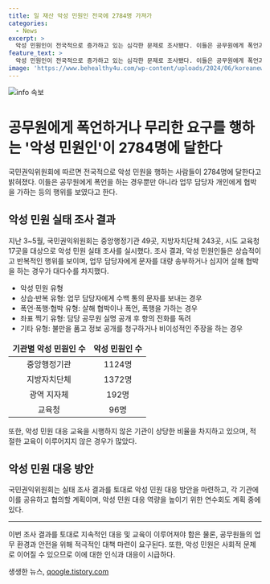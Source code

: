 ```yaml
---
title: 일 재산 악성 민원인 전국에 2784명 가져가
categories:
  - News
excerpt: >
  악성 민원인이 전국적으로 증가하고 있는 심각한 문제로 조사됐다. 이들은 공무원에게 폭언과 무리한 요구뿐만 아니라 살해협박 등 폭력적인 행위를 일삼고 있으며, 담당자 개인 정보를 공개하여 불필요한 항의전화를 유발하는 등 다양한 유형을 보였다. 국토부를 비롯한 중앙행정기관에서 악성 민원인이 가장 많았으며, 지방자치단체에서는 울산 동구가 52명으로 가장 높았다. 이에 따라 악성 민원 대응 교육 부족 문제와 적절한 대응 방안 모색이 필요하다. (단어수: 88)
feature_text: >
  악성 민원인이 전국적으로 증가하고 있는 심각한 문제로 조사됐다. 이들은 공무원에게 폭언과 무리한 요구뿐만 아니라 살해협박 등 폭력적인 행위를 일삼고 있으며, 담당자 개인 정보를 공개하여 불필요한 항의전화를 유발하는 등 다양한 유형을 보였다. 국토부를 비롯한 중앙행정기관에서 악성 민원인이 가장 많았으며, 지방자치단체에서는 울산 동구가 52명으로 가장 높았다. 이에 따라 악성 민원 대응 교육 부족 문제와 적절한 대응 방안 모색이 필요하다. (단어수: 88)
image: 'https://www.behealthy4u.com/wp-content/uploads/2024/06/koreanews.jpg'
---
```


<p><img src="https://www.behealthy4u.com/wp-content/uploads/2024/06/koreanews.jpg" alt="info 속보" /></p>

<h1 data-ke-size="size26">공무원에게 폭언하거나 무리한 요구를 행하는 '악성 민원인'이 2784명에 달한다</h1>

<p data-ke-size="size16">국민권익위원회에 따르면 전국적으로 악성 민원을 행하는 사람들이 2784명에 달한다고 밝혀졌다. 이들은 공무원에게 폭언을 하는 경우뿐만 아니라 업무 담당자 개인에게 협박을 가하는 등의 행위를 보였다고 한다.</p>

<h2 data-ke-size="size24">악성 민원 실태 조사 결과</h2>

<p data-ke-size="size16">지난 3~5월, 국민권익위원회는 중앙행정기관 49곳, 지방자치단체 243곳, 시도 교육청 17곳을 대상으로 악성 민원 실태 조사를 실시했다. 조사 결과, 악성 민원인들은 상습적이고 반복적인 행위를 보이며, 업무 담당자에게 문자를 대량 송부하거나 심지어 살해 협박을 하는 경우가 대다수를 차지했다.</p>

<ul data-ke-list-type="decimal">
<li>악성 민원 유형</li>
<li>상습·반복 유형: 업무 담당자에게 수백 통의 문자를 보내는 경우</li>
<li>폭언·폭행·협박 유형: 살해 협박이나 폭언, 폭행을 가하는 경우</li>
<li>좌표 찍기 유형: 담당 공무원 실명 공개 후 항의 전화를 독려</li>
<li>기타 유형: 불만을 품고 정보 공개를 청구하거나 비이성적인 주장을 하는 경우</li>
</ul>

<table>
<thead>
<tr>
<td style="text-align: center; height: 17px;"><b>기관별 악성 민원인 수</b></td>
<td style="text-align: center; height: 17px;"><b>악성 민원인 수</b></td>
</tr>
</thead>
<tbody>
<tr>
<td style="text-align: center; height: 17px;">중앙행정기관</td>
<td style="text-align: center; height: 17px;">1124명</td>
</tr>
<tr>
<td style="text-align: center; height: 17px;">지방자치단체</td>
<td style="text-align: center; height: 17px;">1372명</td>
</tr>
<tr>
<td style="text-align: center; height: 17px;">광역 지자체</td>
<td style="text-align: center; height: 17px;">192명</td>
</tr>
<tr>
<td style="text-align: center; height: 17px;">교육청</td>
<td style="text-align: center; height: 17px;">96명</td>
</tr>
</tbody>
</table>

<p data-ke-size="size16">또한, 악성 민원 대응 교육을 시행하지 않은 기관이 상당한 비율을 차지하고 있으며, 적절한 교육이 이루어지지 않은 경우가 많았다.</p>

<h2 data-ke-size="size24">악성 민원 대응 방안</h2>

<p data-ke-size="size16">국민권익위원회는 실태 조사 결과를 토대로 악성 민원 대응 방안을 마련하고, 각 기관에 이를 공유하고 협의할 계획이며, 악성 민원 대응 역량을 높이기 위한 연수회도 계획 중에 있다.</p>

<hr>

<p data-ke-size="size16">이번 조사 결과를 토대로 지속적인 대응 및 교육이 이루어져야 함은 물론, 공무원들의 업무 환경과 안전을 위해 적극적인 대책 마련이 요구된다. 또한, 악성 민원은 사회적 문제로 이어질 수 있으므로 이에 대한 인식과 대응이 시급하다.</p>
생생한 뉴스, <a href="https://qoogle.tistory.com" rel="dofollow">qoogle.tistory.com</a>


